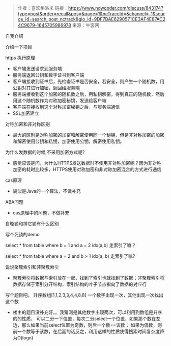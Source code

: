 
> 作者：喜欢格洛米
链接：https://www.nowcoder.com/discuss/843174?type=post&order=recall&pos=&page=1&ncTraceId=&channel=-1&source_id=search_post_nctrack&gio_id=9DF7BAE6290571CE3AF4E87AC24C9679-1645705986978
来源：牛客网

自我介绍

介绍一下项目

https 执行原理

- 客户端发送请求到服务端
- 服务端返回公钥和数字证书到客户端
- 客户端接收到证书后，先检查证书是否安全，若安全，则产生一个随机数，用公钥对其进行加密，返回给服务端
- 服务端接收到这个加密的随机数之后，用私钥解密，得到真正的随机数，然后用这个随机数作为对称加密秘钥，发送给客户端
- 客户端在接收到这个对称加密秘钥之后，与服务端通信
- SSL加密建立


对称加密和非对称区别

- 最大的区别是对称加密的加密和解密使用同一个秘钥，但是非对称加密的加密和解密使用公钥和私钥，加密使用公钥，解密使用私钥。

为什么发数据的时候,不采用加密方式呢?

- 感觉应该是问，为什么HTTPS发送数据时不使用非对称加密呢？因为非对称加密的耗时比较多，HTTPS使用对称加密和非对称加密混合的方式进行通信


cas原理

- 貌似是Java的一个算法，不做补充

ABA问题

- cas原理中的问题，不做补充

自璇锁和排它锁有什么区别


写个死锁的demo

select * from table where b = 1 and a = 2 idx(a,b) 走索引了嘛？

select * from table where a = 2 and b > 1 idx(a, b) 走索引了嘛?

说说聚簇索引和非聚簇索引

- 聚簇索引将数据与索引放在一起，找到了索引也就找到了数据；非聚簇索引将数据存储于索引分开结构，索引结构的叶子节点指向了数据的对应行

写个题目吧。 升序数组[1,1,2,3,3,4,4,8,8] 一个数字出现一次，其他出现一次找出这个数

- 楼主的题目没补充好。。我猜测是其他数字出现两次，可以利用到数组是升序的的性质，
  可以二分一下位置，每次二分select一个位置，如果那个数在左边，那么如果当前select位置为奇数，则后一个数==该数；
  如果为偶数，则前一个数等于该数，在后面的话反之，利用这样的性质使得搜索时间复杂度降为O(logn)
